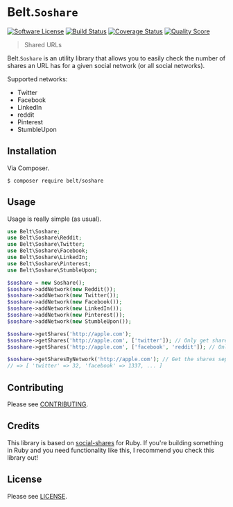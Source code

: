 # Belt.`Soshare`

[![Software License](http://img.shields.io/packagist/l/belt/soshare.svg?style=flat-square)](LICENSE)
[![Build Status](https://img.shields.io/travis/beltphp/soshare/master.svg?style=flat-square)](https://travis-ci.org/beltphp/releases)
[![Coverage Status](http://img.shields.io/scrutinizer/coverage/g/beltphp/soshare.svg?style=flat-square)](https://scrutinizer-ci.com/g/beltphp/soshare/code-structure)
[![Quality Score](http://img.shields.io/scrutinizer/g/beltphp/soshare.svg?style=flat-square)](https://scrutinizer-ci.com/g/beltphp/soshare/)

> Shared URLs

Belt.`Soshare` is an utility library that allows you to easily check the number
of shares an URL has for a given social network (or all social networks).

Supported networks:

 - Twitter
 - Facebook
 - LinkedIn
 - reddit
 - Pinterest
 - StumbleUpon

## Installation

Via Composer.

```shell
$ composer require belt/soshare
```

## Usage

Usage is really simple (as usual).

```php
use Belt\Soshare;
use Belt\Soshare\Reddit;
use Belt\Soshare\Twitter;
use Belt\Soshare\Facebook;
use Belt\Soshare\LinkedIn;
use Belt\Soshare\Pinterest;
use Belt\Soshare\StumbleUpon;

$soshare = new Soshare();
$soshare->addNetwork(new Reddit());
$soshare->addNetwork(new Twitter());
$soshare->addNetwork(new Facebook());
$soshare->addNetwork(new LinkedIn());
$soshare->addNetwork(new Pinterest());
$soshare->addNetwork(new StumbleUpon());

$soshare->getShares('http://apple.com');
$soshare->getShares('http://apple.com', ['twitter']); // Only get shares on Twitter
$soshare->getShares('http://apple.com', ['facebook', 'reddit']); // Only get shares on Facebook and Reddit

$soshare->getSharesByNetwork('http://apple.com'); // Get the shares seperated by network
// => [ 'twitter' => 32, 'facebook' => 1337, ... ]
```

## Contributing

Please see [CONTRIBUTING](https://github.com/beltphp/soshare/blob/master/CONTRIBUTING.md).

## Credits

This library is based on [social-shares](https://github.com/Timrael/social_shares)
for Ruby. If you're building something in Ruby and you need functionality like
this, I recommend you check this library out!

## License

Please see [LICENSE](https://github.com/beltphp/soshare/blob/master/LICENSE).
